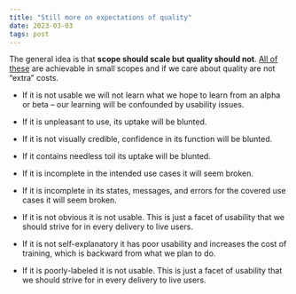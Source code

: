 ```yaml
---
title: "Still more on expectations of quality"
date: 2023-03-03
tags: post
---
```


The general idea is that **scope should scale but quality should not**. [All of these](/2023/02/02/quality-expectations/) are achievable in small scopes and if we care about quality are not “extra” costs.

- If it is not usable we will not learn what we hope to learn from an alpha or beta – our learning will be confounded by usability issues.

- If it is unpleasant to use, its uptake will be blunted.

- If it is not visually credible, confidence in its function will be blunted.

- If it contains needless toil its uptake will be blunted.

- If it is incomplete in the intended use cases it will seem broken.

- If it is incomplete in its states, messages, and errors for the covered use cases it will seem broken.

- If it is not obvious it is not usable. This is just a facet of usability that we should strive for in every delivery to live users.

- If it is not self-explanatory it has poor usability and increases the cost of training, which is backward from what we plan to do.

- If it is poorly-labeled it is not usable. This is just a facet of usability that we should strive for in every delivery to live users.
